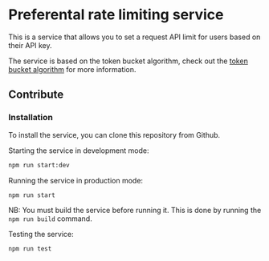 # Preferental rate limiting service

This is a service that allows you to set a request API limit for users based on their API key.

The service is based on the token bucket algorithm, check out the [token bucket algorithm](https://en.wikipedia.org/wiki/Token_bucket) for more information.

## Contribute
### Installation
To install the service, you can clone this repository from Github.

Starting the service in development mode:

```bash 
npm run start:dev
```

Running the service in production mode:

```bash 
npm run start
```

NB: You must build the service before running it. This is done by running the `npm run build` command.

Testing the service:

```bash 
npm run test
```